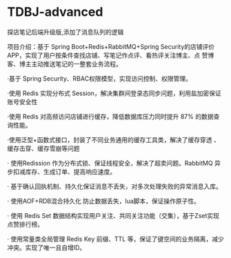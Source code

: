 # TDBJ-advanced
探店笔记后端升级版,添加了消息队列的逻辑

项目介绍：基于 Spring Boot+Redis+RabbitMQ+Spring Security的店铺评价 APP，实现了用户按条件查找店铺、写笔记作点评、看热评关注博主、点 赞博客、博主主动推送笔记的一整套业务流程。

·基于 Spring Security、RBAC权限模型，实现访问控制、权限管理。

·使用 Redis 实现分布式 Session，解决集群间登录态同步问题，利用盐加密保证账号安全性

·使用 Redis 对高频访问店铺进行缓存，降低数据库压力同时提升 87% 的数据查询性能。

·使用泛型+函数式接口，封装了不同业务通用的缓存工具类，解决了缓存穿透 、缓存击穿、缓存雪崩等问题

· 使用Redission 作为分布式锁、保证线程安全，解决了超卖问题。RabbitMQ 异步扣减库存、生成订单、提高响应速度。

· 基于确认回执机制、持久化保证消息不丢失，对多次处理失败的异常消息入库。

· 使用AOF+RDB混合持久化 防止数据丢失，lua脚本，保证操作原子性。

· 使用 Redis Set 数据结构实现用户关注、共同关注功能（交集），基于Zset实现点赞排行榜。 

· 使用常量类全局管理 Redis Key 前缀、TTL 等，保证了键空间的业务隔离，减少冲突。实现了唯一且自增ID。
